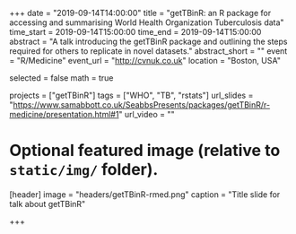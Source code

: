 +++
date = "2019-09-14T14:00:00"
title = "getTBinR: an R package for accessing and summarising World Health Organization Tuberculosis data"
time_start = 2019-09-14T15:00:00
time_end = 2019-09-14T15:00:00
abstract =  "A talk introducing the getTBinR package and outlining the steps required for others to replicate in novel datasets."
abstract_short = ""
event = "R/Medicine"
event_url = "http://cvnuk.co.uk"
location = "Boston, USA"

selected = false
math = true

projects = ["getTBinR"]
tags = ["WHO", "TB", "rstats"]
url_slides = "https://www.samabbott.co.uk/SeabbsPresents/packages/getTBinR/r-medicine/presentation.html#1"
url_video = ""

# Optional featured image (relative to `static/img/` folder).
[header]
image = "headers/getTBinR-rmed.png"
caption = "Title slide for talk about getTBinR"

+++
